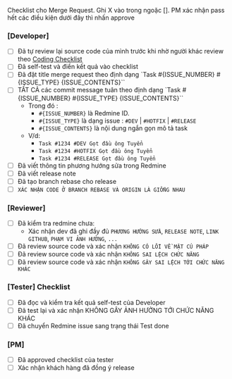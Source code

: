 Checklist cho Merge Request. Ghi X vào trong ngoặc []. PM xác nhận pass hết các điều kiện dưới đây thì nhấn approve

### [Developer]
  - [ ] Đã tự review lại source code của mình trước khi nhờ người khác review theo [Coding Checklist](http://bit.ly/2H8kodH)
  - [ ] Đã self-test và điền kết quả vào checklist
  - [ ] Đã đặt title merge request theo định dạng `Task #{ISSUE_NUMBER} #{ISSUE_TYPE} {ISSUE_CONTENTS}``
  - [ ] TẤT CẢ các commit message tuân theo định dạng `Task #{ISSUE_NUMBER} #{ISSUE_TYPE} {ISSUE_CONTENTS}``
    - Trong đó :
      - `#{ISSUE_NUMBER}` là Redmine ID.
      - `#{ISSUE_TYPE}` là dạng issue : `#DEV` | `#HOTFIX` | `#RELEASE`
      - `#{ISSUE_CONTENTS}` là nội dung ngắn gọn mô tả task
    - V/d:
      - `Task #1234 #DEV Gọt đầu ông Tuyển`
      - `Task #1234 #HOTFIX Gọt đầu ông Tuyển`
      - `Task #1234 #RELEASE Gọt đầu ông Tuyển`
  - [ ] Đã viết thông tin phương hướng sửa trong Redmine
  - [ ] Đã viết release note
  - [ ] Đã tạo branch rebase cho release
  - [ ] `XÁC NHẬN CODE Ở BRANCH REBASE VÀ ORIGIN LÀ GIỐNG NHAU`

### [Reviewer]
  - [ ] Đã kiểm tra redmine chưa:
    - Xác nhận dev đã ghi đầy đủ `PHƯƠNG HƯỚNG SỬA`, `RELEASE NOTE`, `LINK GITHUB`, `PHẠM VI ẢNH HƯỞNG`, `...`
  - [ ] Đã review source code và xác nhận `KHÔNG CÓ LỖI VỀ MẶT CÚ PHÁP`
  - [ ] Đã review source code và xác nhận `KHÔNG SAI LỆCH CHỨC NĂNG`
  - [ ] Đã review source code và xác nhận `KHÔNG GÂY SAI LỆCH TỚI CHỨC NĂNG KHÁC`

### [Tester] Checklist
  - [ ] Đã đọc và kiểm tra kết quả self-test của Developer
  - [ ] Đã test lại và xác nhận KHÔNG GÂY ẢNH HƯỞNG TỚI CHỨC NĂNG KHÁC
  - [ ] Đã chuyển Redmine issue sang trạng thái Test done

### [PM]
  - [ ] Đã approved checklist của tester
  - [ ] Xác nhận khách hàng đã đồng ý release
